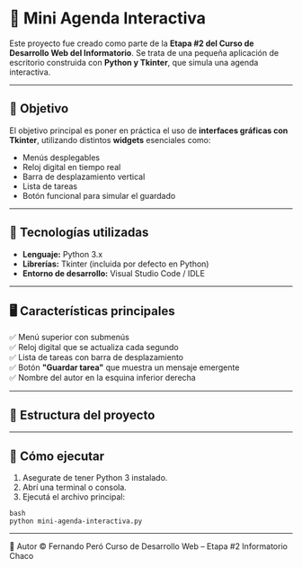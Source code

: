 # 📘 Mini Agenda Interactiva

Este proyecto fue creado como parte de la **Etapa #2 del Curso de Desarrollo Web del Informatorio**. Se trata de una pequeña aplicación de escritorio construida con **Python y Tkinter**, que simula una agenda interactiva.

---

## 🎯 Objetivo

El objetivo principal es poner en práctica el uso de **interfaces gráficas con Tkinter**, utilizando distintos **widgets** esenciales como:

- Menús desplegables
- Reloj digital en tiempo real
- Barra de desplazamiento vertical
- Lista de tareas
- Botón funcional para simular el guardado

---

## 🧰 Tecnologías utilizadas

- **Lenguaje:** Python 3.x
- **Librerías:** Tkinter (incluida por defecto en Python)
- **Entorno de desarrollo:** Visual Studio Code / IDLE

---

## 🖥️ Características principales

✅ Menú superior con submenús  
✅ Reloj digital que se actualiza cada segundo  
✅ Lista de tareas con barra de desplazamiento  
✅ Botón **"Guardar tarea"** que muestra un mensaje emergente  
✅ Nombre del autor en la esquina inferior derecha

---

## 📁 Estructura del proyecto


---

## 🧠 Cómo ejecutar

1. Asegurate de tener Python 3 instalado.
2. Abrí una terminal o consola.
3. Ejecutá el archivo principal:

```
bash
python mini-agenda-interactiva.py
```
---

👤 Autor
© Fernando Peró
Curso de Desarrollo Web – Etapa #2
Informatorio Chaco



